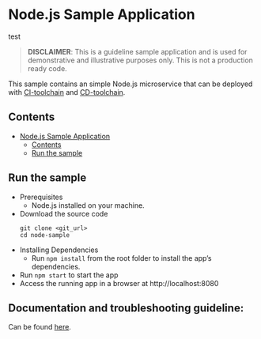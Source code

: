 # Node.js Sample Application
test
> **DISCLAIMER**: This is a guideline sample application and is used for demonstrative and illustrative purposes only. This is not a production ready code.

This sample contains an simple Node.js microservice that can be deployed with [CI-toolchain](https://cloud.ibm.com/devops/setup/deploy?repository=https%3A%2F%2Fus-south.git.cloud.ibm.com%2Fopen-toolchain%2Fcompliance-ci-toolchain&env_id=ibm:yp:us-south) and [CD-toolchain](https://cloud.ibm.com/devops/setup/deploy?repository=https%3A%2F%2Fus-south.git.cloud.ibm.com%2Fopen-toolchain%2Fcompliance-cd-toolchain&env_id=ibm:yp:us-south).

## Contents
- [Node.js Sample Application](#nodejs-sample-application)
  - [Contents](#contents)
  - [Run the sample](#run-the-sample)

## Run the sample
- Prerequisites
    - Node.js installed on your machine.
- Download the source code
    ```
    git clone <git_url>
    cd node-sample
    ```
- Installing Dependencies
    - Run `npm install` from the root folder to install the app’s dependencies.
- Run `npm start` to start the app
- Access the running app in a browser at http://localhost:8080

## Documentation and troubleshooting guideline:

Can be found [here](https://cloud.ibm.com/docs/ContinuousDelivery?topic=ContinuousDelivery-troubleshoot-devsecops).
